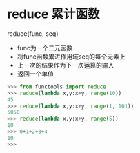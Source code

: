 
# reduce 累计函数

reduce(func, seq)
* func为一个二元函数
* 将func函数累进作用域seq的每个元素上
* 上一次的结果作为下一次运算的输入
* 返回一个单值

```py
>>> from functools import reduce
>>> reduce(lambda x,y:x+y, range(10))
45
>>> reduce(lambda x,y:x+y, range(1, 101))
5050
>>> reduce(lambda x,y:x+y, range(5))
10
>>> 0+1+2+3+4
10
>>>
```

